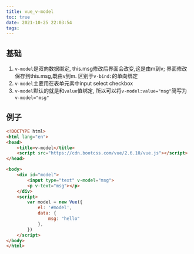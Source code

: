```yaml
---
title: vue_v-model
toc: true
date: 2021-10-25 22:03:54
tags:
---
```

## 基础
1. `v-model`是双向数据绑定, this.msg修改后界面会改变,这是由m到v; 界面修改保存到this.msg,既由v到m. 区别于`v-bind:`的单向绑定
2. `v-model`主要用在表单元素中input select checkbox
3. `v-model`默认的就是和`value`值绑定, 所以可以将`v-model:value="msg"`简写为`v-model="msg"`

## 例子
```html
<!DOCTYPE html>
<html lang="en">
<head>
    <title>v-model</title>
    <script src="https://cdn.bootcss.com/vue/2.6.10/vue.js"></script>
</head>

<body>
    <div id="model">
        <input type="text" v-model="msg"> 
        <p v-text="msg"></p>
    </div>
    <script>
        var model = new Vue({
            el: '#model',
            data: {
                msg: "hello"
            },
        })
    </script>
</body>
</html>

```